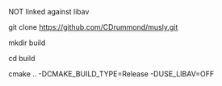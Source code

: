 NOT linked against libav

git clone https://github.com/CDrummond/musly.git

mkdir build

cd build

cmake .. -DCMAKE_BUILD_TYPE=Release -DUSE_LIBAV=OFF

